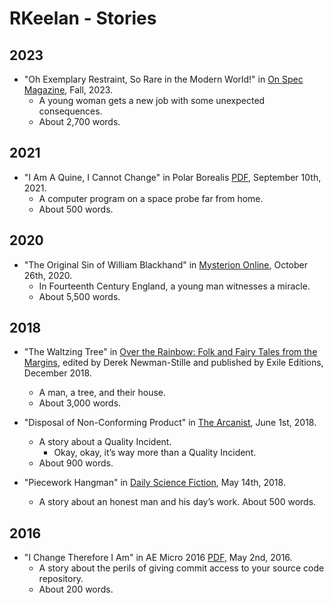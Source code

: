 # RKeelan - Stories

## 2023

* "Oh Exemplary Restraint, So Rare in the Modern World!" in [On Spec Magazine](https://onspec.ca/on-spec-back-issues/), Fall, 2023.
	* A young woman gets a new job with some unexpected consequences.
	* About 2,700 words.

## 2021

* "I Am A Quine, I Cannot Change" in Polar Borealis [PDF](https://polarborealis.ca/wp-content/uploads/2021/09/POLAR-BOREALIS-19-Aug-Sep-2021-1.pdf), September 10th, 2021.
	* A computer program on a space probe far from home.
	* About 500 words.

## 2020

* "The Original Sin of William Blackhand" in [Mysterion Online](https://www.mysteriononline.com/2020/10/the-original-sin-of-william-blackhand.html), October 26th, 2020.
	* In Fourteenth Century England, a young man witnesses a miracle.
	* About 5,500 words.

## 2018

* "The Waltzing Tree" in [Over the Rainbow: Folk and Fairy Tales from the Margins](https://www.goodreads.com/en/book/show/40539590-over-the-rainbow), edited by Derek Newman-Stille and published by Exile Editions, December 2018.
	* A man, a tree, and their house.
	* About 3,000 words.

* "Disposal of Non-Conforming Product" in [The Arcanist](https://thearcanist.io/disposal-of-non-conforming-product-479218d48ba7), June 1st, 2018.
	* A story about a Quality Incident.
		* Okay, okay, it’s way more than a Quality Incident.
	* About 900 words.

* "Piecework Hangman" in [Daily Science Fiction](https://dailysciencefiction.com/fantasy/high-fantasy/r-keelan/piecework-hangman), May 14th, 2018.
	* A story about an honest man and his day’s work.
	About 500 words.

## 2016

* "I Change Therefore I Am" in AE Micro 2016 [PDF](http://aescifi.ca/wp/wp-content/uploads/2018/09/ae-micro-2016.pdf), May 2nd, 2016.
	* A story about the perils of giving commit access to your source code repository.
	* About 200 words.